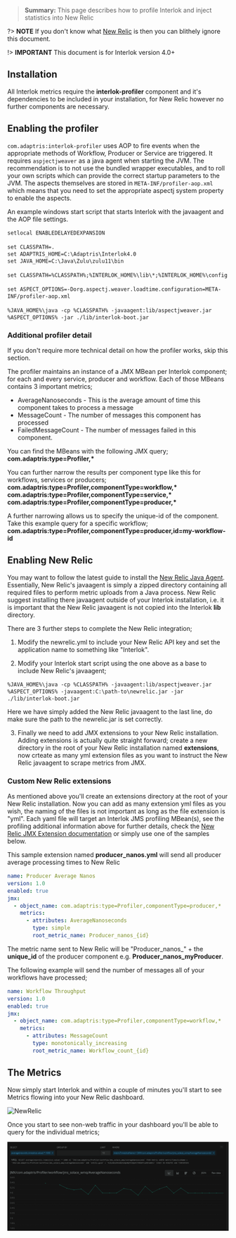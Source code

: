 > **Summary:** This page describes how to profile Interlok and inject statistics into New Relic

?> **NOTE** If you don't know what [New Relic][] is then you can blithely ignore  this document.

!> **IMPORTANT** This document is for Interlok version 4.0+

## Installation ##

All Interlok metrics require the __interlok-profiler__ component and it's dependencies to be included in your installation, for New Relic however no further components are necessary.

## Enabling the profiler ##

`com.adaptris:interlok-profiler` uses AOP to fire events when the appropriate methods of Workflow, Producer or Service are triggered. It requires `aspjectjweaver` as a java agent when starting the JVM. The recommendation is to not use the bundled wrapper executables, and to roll your own scripts which can provide the correct startup parameters to the JVM. The aspects themselves are stored in `META-INF/profiler-aop.xml` which means that you need to set the appropriate aspectj system property to enable the aspects. 

An example windows start script that starts Interlok with the javaagent and the AOP file settings.
```
setlocal ENABLEDELAYEDEXPANSION

set CLASSPATH=.
set ADAPTRIS_HOME=C:\Adaptris\Interlok4.0
set JAVA_HOME=C:\Java\Zulu\zulu11\bin

set CLASSPATH=%CLASSPATH%;%INTERLOK_HOME%\lib\*;%INTERLOK_HOME%\config

set ASPECT_OPTIONS=-Dorg.aspectj.weaver.loadtime.configuration=META-INF/profiler-aop.xml

%JAVA_HOME%\java -cp %CLASSPATH% -javaagent:lib/aspectjweaver.jar %ASPECT_OPTIONS% -jar ./lib/interlok-boot.jar
```

### Additional profiler detail ###
If you don't require more technical detail on how the profiler works, skip this section.

The profiler maintains an instance of a JMX MBean per Interlok component; for each and every service, producer and workflow.
Each of those MBeans contains 3 important metrics;
 - AverageNanoseconds - This is the average amount of time this component takes to process a message
 - MessageCount - The number of messages this component has processed
 - FailedMessageCount - The number of messages failed in this component.

You can find the MBeans with the following JMX query;
__com.adaptris:type=Profiler,*__

You can further narrow the results per component type like this for workflows, services or producers;
__com.adaptris:type=Profiler,componentType=workflow,*__
__com.adaptris:type=Profiler,componentType=service,*__
__com.adaptris:type=Profiler,componentType=producer,*__

A further narrowing allows us to specify the unique-id of the component.  Take this example query for a specific workflow;
__com.adaptris:type=Profiler,componentType=producer,id=my-workflow-id__

## Enabling New Relic ##

You may want to follow the latest guide to install the [New Relic Java Agent][]. Essentially, New Relic's javaagent is simply a zipped directory containing all required files to perform metric uploads from a Java process.  New Relic suggest installing there javaagent outside of your Interlok installation, i.e. it is important that the New Relic javaagent is not copied into the Interlok __lib__ directory.

There are 3 further steps to complete the New Relic integration;

1) Modify the newrelic.yml to include your New Relic API key and set the application name to something like "Interlok".

2) Modify your Interlok start script using the one above as a base to include New Relic's javaagent;
```
%JAVA_HOME%\java -cp %CLASSPATH% -javaagent:lib/aspectjweaver.jar %ASPECT_OPTIONS% -javaagent:C:\path-to\newrelic.jar -jar ./lib/interlok-boot.jar
```
Here we have simply added the New Relic javaagent to the last line, do make sure the path to the newrelic.jar is set correctly.

3) Finally we need to add JMX extensions to your New Relic installation.
Adding extensions is actually quite straight forward; create a new directory in the root of your New Relic installation named __extensions__, now crteate as many yml extension files as you want to instruct the New Relic javaagent to scrape metrics from JMX.

### Custom New Relic extensions ###

As mentioned above you'll create an extensions directory at the root of your New Relic installation.  Now you can add as many extension yml files as you wish, the naming of the files is not important as long as the file extension is "yml".  Each yaml file will target an Interlok JMS profiling MBean(s), see the profiling additional information above for further details, check the [New Relic JMX Extension documentation][] or simply use one of the samples below.   

This sample extension named __producer_nanos.yml__ will send all producer average processing times to New Relic

```yml
name: Producer Average Nanos
version: 1.0
enabled: true
jmx:
  - object_name: com.adaptris:type=Profiler,componentType=producer,*
    metrics:
      - attributes: AverageNanoseconds
        type: simple
        root_metric_name: Producer_nanos_{id}
```
The metric name sent to New Relic will be "Producer_nanos_" + the __unique_id__ of the producer component e.g. __Producer_nanos_myProducer__.

The following example will send the number of messages all of your workflows have processed;

```yml
name: Workflow Throughput
version: 1.0
enabled: true
jmx:
  - object_name: com.adaptris:type=Profiler,componentType=workflow,*
    metrics:
      - attributes: MessageCount
        type: monotonically_increasing
        root_metric_name: Workflow_count_{id}
```

## The Metrics ##

Now simply start Interlok and within a couple of minutes you'll start to see Metrics flowing into your New Relic dashboard.

![NewRelic](../../images/profiling/NRDefault.png)

Once you start to see non-web traffic in your dashboard you'll be able to query for the individual metrics;

![NewRelicInterlokMetrics](../../images/profiler/NRAverageNanosWorkflow.png)

[New Relic]: http://newrelic.com
[New Relic JMX Extension documentation]: https://docs.newrelic.com/docs/agents/java-agent/custom-instrumentation/java-agent-custom-jmx-instrumentation-yaml/
[New Relic Java Agent]: https://docs.newrelic.com/docs/agents/java-agent/
